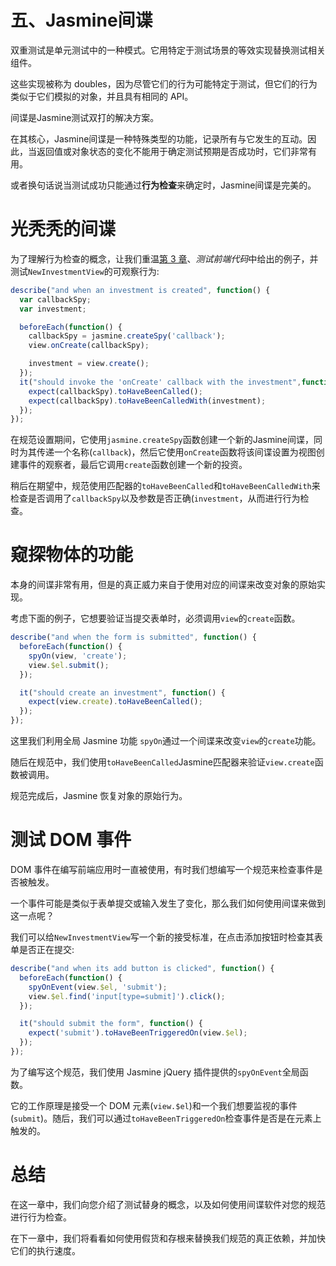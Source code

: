 # 五、Jasmine间谍

双重测试是单元测试中的一种模式。它用特定于测试场景的等效实现替换测试相关组件。

这些实现被称为 doubles，因为尽管它们的行为可能特定于测试，但它们的行为类似于它们模拟的对象，并且具有相同的 API。

间谍是Jasmine测试双打的解决方案。

在其核心，Jasmine间谍是一种特殊类型的功能，记录所有与它发生的互动。因此，当返回值或对象状态的变化不能用于确定测试预期是否成功时，它们非常有用。

或者换句话说当测试成功只能通过**行为检查**来确定时，Jasmine间谍是完美的。

# 光秃秃的间谍

为了理解行为检查的概念，让我们重温[第 3 章](3.html "Chapter 3. Testing Frontend Code")、*测试前端代码*中给出的例子，并测试`NewInvestmentView`的可观察行为:

```js
describe("and when an investment is created", function() {
  var callbackSpy;
  var investment;

  beforeEach(function() {
    callbackSpy = jasmine.createSpy('callback');
    view.onCreate(callbackSpy);

    investment = view.create();
  });
  it("should invoke the 'onCreate' callback with the investment",function() {
    expect(callbackSpy).toHaveBeenCalled();
    expect(callbackSpy).toHaveBeenCalledWith(investment);
  });
});
```

在规范设置期间，它使用`jasmine.createSpy`函数创建一个新的Jasmine间谍，同时为其传递一个名称(`callback`)，然后它使用`onCreate`函数将该间谍设置为视图创建事件的观察者，最后它调用`create`函数创建一个新的投资。

稍后在期望中，规范使用匹配器的`toHaveBeenCalled`和`toHaveBeenCalledWith`来检查是否调用了`callbackSpy`以及参数是否正确(`investment`，从而进行行为检查。

# 窥探物体的功能

本身的间谍非常有用，但是的真正威力来自于使用对应的间谍来改变对象的原始实现。

考虑下面的例子，它想要验证当提交表单时，必须调用`view`的`create`函数。

```js
describe("and when the form is submitted", function() {
  beforeEach(function() {
    spyOn(view, 'create');
    view.$el.submit();
  });

  it("should create an investment", function() {
    expect(view.create).toHaveBeenCalled();
  });
});
```

这里我们利用全局 Jasmine 功能 `spyOn`通过一个间谍来改变`view`的`create`功能。

随后在规范中，我们使用`toHaveBeenCalled`Jasmine匹配器来验证`view.create`函数被调用。

规范完成后，Jasmine 恢复对象的原始行为。

# 测试 DOM 事件

DOM 事件在编写前端应用时一直被使用，有时我们想编写一个规范来检查事件是否被触发。

一个事件可能是类似于表单提交或输入发生了变化，那么我们如何使用间谍来做到这一点呢？

我们可以给`NewInvestmentView`写一个新的接受标准，在点击添加按钮时检查其表单是否正在提交:

```js
describe("and when its add button is clicked", function() {
  beforeEach(function() {
    spyOnEvent(view.$el, 'submit');
    view.$el.find('input[type=submit]').click();
  });

  it("should submit the form", function() {
    expect('submit').toHaveBeenTriggeredOn(view.$el);
  });
});
```

为了编写这个规范，我们使用 Jasmine jQuery 插件提供的`spyOnEvent`全局函数。

它的工作原理是接受一个 DOM 元素(`view.$el`)和一个我们想要监视的事件(`submit`)。随后，我们可以通过`toHaveBeenTriggeredOn`检查事件是否是在元素上触发的。

# 总结

在这一章中，我们向您介绍了测试替身的概念，以及如何使用间谍软件对您的规范进行行为检查。

在下一章中，我们将看看如何使用假货和存根来替换我们规范的真正依赖，并加快它们的执行速度。